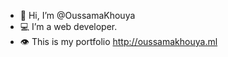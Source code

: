 - 👋 Hi, I’m @OussamaKhouya
- 💻 I’m a web developer.
- 👁️ This is my portfolio http://oussamakhouya.ml


<!---
OussamaKhouya/OussamaKhouya is a ✨ special ✨ repository because its `README.md` (this file) appears on your GitHub profile.
You can click the Preview link to take a look at your changes.
--->
